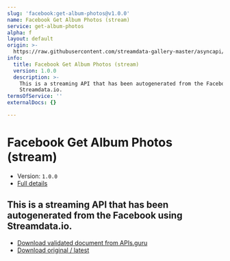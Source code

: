 ```yaml
---
slug: 'facebook:get-album-photos@v1.0.0'
name: Facebook Get Album Photos (stream)
service: get-album-photos
alpha: f
layout: default
origin: >-
  https://raw.githubusercontent.com/streamdata-gallery-master/asyncapi/master/_listings/facebook/facebook-get-album-photos-stream-async.md
info:
  title: Facebook Get Album Photos (stream)
  version: 1.0.0
  description: >-
    This is a streaming API that has been autogenerated from the Facebook using
    Streamdata.io.
termsOfService: ''
externalDocs: {}

---
```

# Facebook Get Album Photos (stream)

* Version: `1.0.0`
* [Full details](../html/facebook:get-album-photos@v1.0.0.html)



## This is a streaming API that has been autogenerated from the Facebook using Streamdata.io.



* [Download validated document from APIs.guru](https://raw.githubusercontent.com/APIs-guru/asyncapi-directory/master/docs/APIs/facebook%3Aget-album-photos%40v1.0.0.yaml)
* [Download original / latest](https://raw.githubusercontent.com/streamdata-gallery-master/asyncapi/master/_listings/facebook/facebook-get-album-photos-stream-async.md)

<script type="application/ld+json">
{
  "@context": "http://schema.org/",
  "@type": "WebAPI",
  "description": "This is a streaming API that has been autogenerated from the Facebook using Streamdata.io.",
  "documentation": "",

  "name": "Facebook Get Album Photos (stream)"
}
</script>
